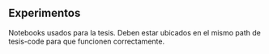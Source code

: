 ## Experimentos

Notebooks usados para la tesis. Deben estar ubicados en el mismo path de tesis-code para que funcionen correctamente.
